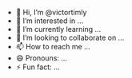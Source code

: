 - 👋 Hi, I’m @victortimly
- 👀 I’m interested in ...
- 🌱 I’m currently learning ...
- 💞️ I’m looking to collaborate on ...
- 📫 How to reach me ...
- 😄 Pronouns: ...
- ⚡ Fun fact: ...

<!---
victortimly/victortimly is a ✨ special ✨ repository because its `README.md` (this file) appears on your GitHub profile.
You can click the Preview link to take a look at your changes.
--->
